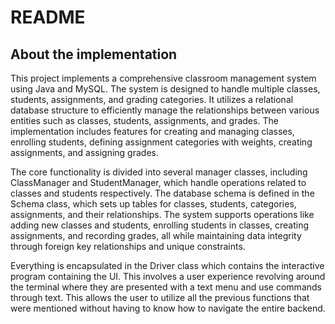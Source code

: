 # README

## About the implementation
This project implements a comprehensive classroom management system using Java and MySQL. The system is designed to handle multiple classes, students, assignments, and grading categories. It utilizes a relational database structure to efficiently manage the relationships between various entities such as classes, students, assignments, and grades. The implementation includes features for creating and managing classes, enrolling students, defining assignment categories with weights, creating assignments, and assigning grades.

The core functionality is divided into several manager classes, including ClassManager and StudentManager, which handle operations related to classes and students respectively. The database schema is defined in the Schema class, which sets up tables for classes, students, categories, assignments, and their relationships. The system supports operations like adding new classes and students, enrolling students in classes, creating assignments, and recording grades, all while maintaining data integrity through foreign key relationships and unique constraints.

Everything is encapsulated in the Driver class which contains the interactive program containing the UI. This involves a user experience revolving around the terminal where they are presented with a text menu and use commands through text. This allows the user to utilize all the previous functions that were mentioned without having to know how to navigate the entire backend.
